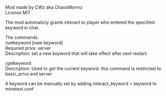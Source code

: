 Mod made by CWz aka ChaosWormz
<br>
License MIT

<p>The mod automaticly grants interact to player who entered the specified keyword in chat.</p>

The commands:
<br>/setkeyword [new keyword]
<br>Required privs: server 
<br>Description: set a new keyword that will take effect after next restart.
<p>/getkeyword
<br>Description: Used to get the current keyword. this command is restricted to basic_privs and server</p>

A keyword can be manually set by adding interact_keyword = keyword to minetest.conf
